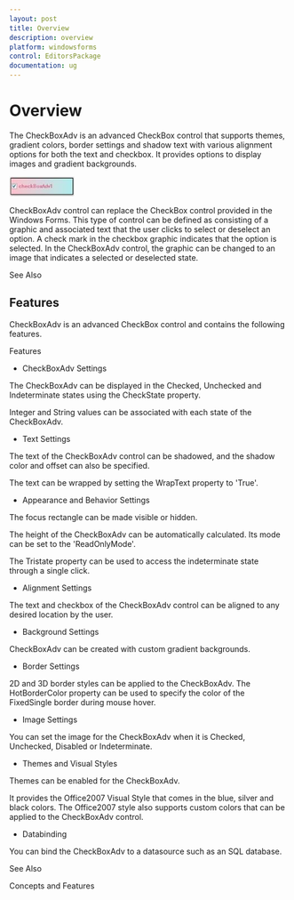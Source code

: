 ```yaml
---
layout: post
title: Overview
description: overview
platform: windowsforms
control: EditorsPackage
documentation: ug
---
```


# Overview

The CheckBoxAdv is an advanced CheckBox control that supports themes, gradient colors, border settings and shadow text with various alignment options for both the text and checkbox. It provides options to display images and gradient backgrounds.

![](Overview_images/Overview_img606.jpeg)


CheckBoxAdv control can replace the CheckBox control provided in the Windows Forms. This type of control can be defined as consisting of a graphic and associated text that the user clicks to select or deselect an option. A check mark in the checkbox graphic indicates that the option is selected. In the CheckBoxAdv control, the graphic can be changed to an image that indicates a selected or deselected state.

See Also

## Features	

CheckBoxAdv is an advanced CheckBox control and contains the following features.

Features

* CheckBoxAdv Settings

The CheckBoxAdv can be displayed in the Checked, Unchecked and Indeterminate states using the CheckState property.

Integer and String values can be associated with each state of the CheckBoxAdv.

* Text Settings

The text of the CheckBoxAdv control can be shadowed, and the shadow color and offset can also be specified.

The text can be wrapped by setting the WrapText property to 'True'.

* Appearance and Behavior Settings

The focus rectangle can be made visible or hidden.

The height of the CheckBoxAdv can be automatically calculated. Its mode can be set to the 'ReadOnlyMode'.

The Tristate property can be used to access the indeterminate state through a single click.

* Alignment Settings

The text and checkbox of the CheckBoxAdv control can be aligned to any desired location by the user.

* Background Settings

CheckBoxAdv can be created with custom gradient backgrounds.

* Border Settings

2D and 3D border styles can be applied to the CheckBoxAdv. The HotBorderColor property can be used to specify the color of the FixedSingle border during mouse hover.

* Image Settings

You can set the image for the CheckBoxAdv when it is Checked, Unchecked, Disabled or Indeterminate.

* Themes and Visual Styles

Themes can be enabled for the CheckBoxAdv. 

It provides the Office2007 Visual Style that comes in the blue, silver and black colors. The Office2007 style also supports custom colors that can be applied to the CheckBoxAdv control.

* Databinding

You can bind the CheckBoxAdv to a datasource such as an SQL database.

See Also

Concepts and Features